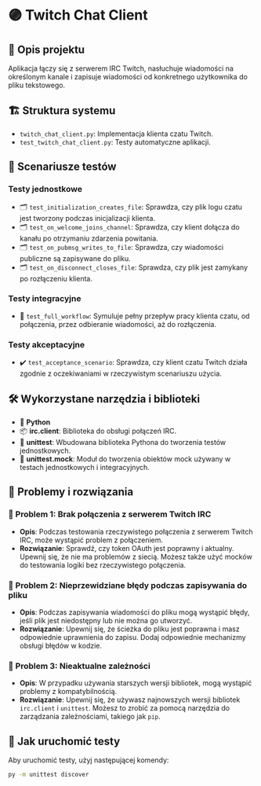 # 🟣 Twitch Chat Client

## 📜 Opis projektu
Aplikacja łączy się z serwerem IRC Twitch, nasłuchuje wiadomości na określonym kanale i zapisuje wiadomości od konkretnego użytkownika do pliku tekstowego.

## 🏗️ Struktura systemu
- `twitch_chat_client.py`: Implementacja klienta czatu Twitch.
- `test_twitch_chat_client.py`: Testy automatyczne aplikacji.

## 🧪 Scenariusze testów
### Testy jednostkowe
- 🗂️ `test_initialization_creates_file`: Sprawdza, czy plik logu czatu jest tworzony podczas inicjalizacji klienta.
- 🗂️ `test_on_welcome_joins_channel`: Sprawdza, czy klient dołącza do kanału po otrzymaniu zdarzenia powitania.
- 🗂️ `test_on_pubmsg_writes_to_file`: Sprawdza, czy wiadomości publiczne są zapisywane do pliku.
- 🗂️ `test_on_disconnect_closes_file`: Sprawdza, czy plik jest zamykany po rozłączeniu klienta.

### Testy integracyjne
- 🧩 `test_full_workflow`: Symuluje pełny przepływ pracy klienta czatu, od połączenia, przez odbieranie wiadomości, aż do rozłączenia.

### Testy akceptacyjne
- ✔️ `test_acceptance_scenario`: Sprawdza, czy klient czatu Twitch działa zgodnie z oczekiwaniami w rzeczywistym scenariuszu użycia.

## 🛠️ Wykorzystane narzędzia i biblioteki
- 🐍 **Python**
- 📦 **irc.client**: Biblioteka do obsługi połączeń IRC.
- 🧪 **unittest**: Wbudowana biblioteka Pythona do tworzenia testów jednostkowych.
- 🔧 **unittest.mock**: Moduł do tworzenia obiektów mock używany w testach jednostkowych i integracyjnych.

## 📝 Problemy i rozwiązania
### 🛑 Problem 1: Brak połączenia z serwerem Twitch IRC
- **Opis**: Podczas testowania rzeczywistego połączenia z serwerem Twitch IRC, może wystąpić problem z połączeniem.
- **Rozwiązanie**: Sprawdź, czy token OAuth jest poprawny i aktualny. Upewnij się, że nie ma problemów z siecią. Możesz także użyć mocków do testowania logiki bez rzeczywistego połączenia.

### 🛑 Problem 2: Nieprzewidziane błędy podczas zapisywania do pliku
- **Opis**: Podczas zapisywania wiadomości do pliku mogą wystąpić błędy, jeśli plik jest niedostępny lub nie można go utworzyć.
- **Rozwiązanie**: Upewnij się, że ścieżka do pliku jest poprawna i masz odpowiednie uprawnienia do zapisu. Dodaj odpowiednie mechanizmy obsługi błędów w kodzie.

### 🛑 Problem 3: Nieaktualne zależności
- **Opis**: W przypadku używania starszych wersji bibliotek, mogą wystąpić problemy z kompatybilnością.
- **Rozwiązanie**: Upewnij się, że używasz najnowszych wersji bibliotek `irc.client` i `unittest`. Możesz to zrobić za pomocą narzędzia do zarządzania zależnościami, takiego jak `pip`.

## 🚀 Jak uruchomić testy
Aby uruchomić testy, użyj następującej komendy:
```sh
py -m unittest discover
